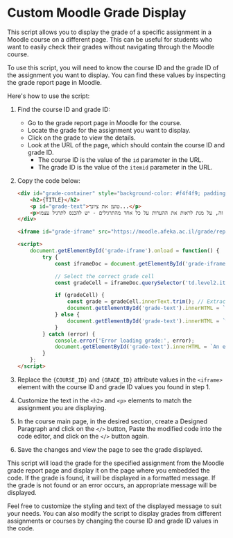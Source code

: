 # Custom Moodle Grade Display

This script allows you to display the grade of a specific assignment in a Moodle course on a different page. This can be useful for students who want to easily check their grades without navigating through the Moodle course.

To use this script, you will need to know the course ID and the grade ID of the assignment you want to display. You can find these values by inspecting the grade report page in Moodle.

Here's how to use the script:

1. Find the course ID and grade ID:
   - Go to the grade report page in Moodle for the course.
   - Locate the grade for the assignment you want to display.
   - Click on the grade to view the details.
   - Look at the URL of the page, which should contain the course ID and grade ID.
     - The course ID is the value of the `id` parameter in the URL.
     - The grade ID is the value of the `itemid` parameter in the URL.

2. Copy the code below:

    ```html
    <div id="grade-container" style="background-color: #f4f4f9; padding: 20px; border-radius: 8px; box-shadow: 0 2px 10px rgba(0,0,0,0.1); text-align: center;">
        <h2>{TITLE}</h2>
        <p id="grade-text">טוען את ציונך...</p>
        <p>לתשומת ליבך, הציון מורכב מממוצע ציוני כל תרגילי מקטע זה, על מנת לראות את ההערות על כל אחד מהתרגילים - יש להכנס לתרגיל עצמו.</p>
    </div>

    <iframe id="grade-iframe" src="https://moodle.afeka.ac.il/grade/report/user/index.php?id={COURSE_ID}&itemid={GRADE_ID}" style="display: none;"></iframe>

    <script>
        document.getElementById('grade-iframe').onload = function() {
            try {
                const iframeDoc = document.getElementById('grade-iframe').contentDocument || document.getElementById('grade-iframe').contentWindow.document;

                // Select the correct grade cell
                const gradeCell = iframeDoc.querySelector('td.level2.item.column-grade.cell[headers*="cat_380_"][headers*="row_"][headers*="grade"]');

                if (gradeCell) {
                    const grade = gradeCell.innerText.trim(); // Extract the grade value
                    document.getElementById('grade-text').innerHTML = `ציונך הסופי במטלה זו הוא: <strong>${grade}</strong>`;
                } else {
                    document.getElementById('grade-text').innerHTML = `לא נמצא ציון עבורך.`;
                }
            } catch (error) {
                console.error('Error loading grade:', error);
                document.getElementById('grade-text').innerHTML = `An error occurred while loading your grade.`;
            }
        };
    </script>
    ```

3. Replace the `{COURSE_ID}` and `{GRADE_ID}` attribute values in the `<iframe>` element with the course ID and grade ID values you found in step 1.

4. Customize the text in the `<h2>` and `<p>` elements to match the assignment you are displaying.

5. In the course main page, in the desired section, create a Designed Paragraph and click on the `</>` button, Paste the modified code into the code editor, and click on the `</>` button again.

6. Save the changes and view the page to see the grade displayed.

This script will load the grade for the specified assignment from the Moodle grade report page and display it on the page where you embedded the code. If the grade is found, it will be displayed in a formatted message. If the grade is not found or an error occurs, an appropriate message will be displayed.

Feel free to customize the styling and text of the displayed message to suit your needs. You can also modify the script to display grades from different assignments or courses by changing the course ID and grade ID values in the code.
